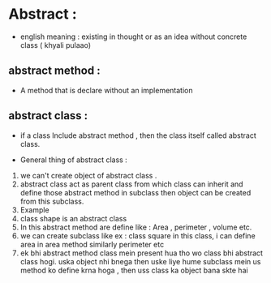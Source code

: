 # Abstract : 
- english meaning : existing in thought or as an idea without concrete class ( khyali pulaao)

## abstract method : 
- A method that is declare without an implementation 

## abstract class : 
- if a class Include abstract method , then the class itself called abstract class.

- General thing of abstract class : 
1. we can't create object of abstract class . 
2. abstract class act as parent class from which class can inherit and define those abstract method in subclass 
    then object can be created from this subclass. 
3. Example 
  1. class shape is an abstract class 
  2. In this abstract method are define like : Area , perimeter , volume etc.
  3. we can create subclass like 
      ex : class square
      in this class, i can define area in area method similarly perimeter etc 
4. ek bhi abstract method class mein present hua tho wo class bhi abstract class hogi. uska object nhi bnega then uske liye hume subclass mein us method ko define krna hoga , then uss class ka object bana skte hai 
